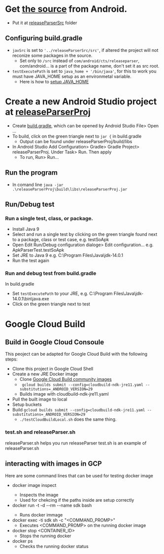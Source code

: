 # Get [the source](https://android.googlesource.com/platform/cts/+/refs/heads/master/tools/release-parser/) from Android.
* Put it at [releaseParserSrc](https://github.com/Alwin-Lin/development-debug-androidTest/tree/master/releaseParser/releaseParserSrc) folder

## Configuring build.gradle
* ```javSrc```  is set to ```'../releaseParserSrc/src'```, if altered the project will not reconize some packages in the source.
	* Set only to ```/src``` instead of ```com/android/cts/releaseparser```, com/android... is a part of the package name, don't set it as src root.
* ```testExecutePath``` is set to ```java_home + '/bin/java'```, for this to work you must have JAVA_HOME setup as an environmetal variable.
	* Here is how to [setup JAVA_HOME](https://docs.oracle.com/cd/E19182-01/821-0917/inst_jdk_javahome_t/index.html)

# Create a new Android Studio project at [releaseParserProj](https://github.com/Alwin-Lin/development-debug-androidTest/tree/master/releaseParser/releaseParserProj)
* Create [build.gradle](https://github.com/Alwin-Lin/development-debug-androidTest/blob/master/releaseParser/releaseParserProj/build.gradle), which can be opened by Android Studio File> Open ...
* To build, click on the green triangle next to ```jar {``` in build.gradle
	* Output can be found under releaseParserProj/build/libs
* In Android Studio Add Configuration> Gradle> Gradle Project> releaseParserProj. Under Task> Run. Then apply
	* To run, Run> Run...
## Run the program
* In comand line ```java -jar .\releaseParserProj\build\libs\releaseParserProj.jar```
## Run/Debug test
### Run a single test, class, or package.
* Install Java 9
* Select and run a single test by clicking on the green triangle found next to a package, class or test case, e.g. testSoApk
* Open Edit Run/Debug configuration dialoge> Edit configuration... e.g. ApkParserTest.testSoApk
* Set JRE to Java 9 e.g. C:\Program Files\Java\jdk-14.0.1
* Run the test again
### Run and debug test from build.gradle
In build.gradle
* Set ```testExecutePath``` to your JRE, e.g. C:\Program Files\Java\jdk-14.0.1\bin\java.exe
* Click on the green triangle next to test

# Google Cloud Build
## Build in Google Cloud Consoule
This peoject can be adapted for Google Cloud Build with the following steps:
* Clone this project in Google Cloud Shell
* Create a new JRE Docker image
	* Clone [Google Cloud Build community images](https://github.com/Alwin-Lin/cloud-builders-community) 
	* ``` gcloud builds submit --config=cloudbuild-ndk-jre11.yaml --substitutions=_ANDROID_VERSION=29``` 
	* Builds image with cloudbuild-ndk-jre11.yaml
* Pull the built image to local 
* Setup buckets
* Build ```gcloud builds submit --config=cloudbuild-ndk-jre11.yaml --substitutions=_ANDROID_VERSION=29```
	* ```./testCloudBuildLocal.sh``` does the same thing.
### test.sh and releaseParser.sh 
releaseParser.sh helps you run releaseParser
test.sh is an example of releaseParser.sh
## interacting with images in GCP
Here are some command lines that can be used for testing docker image
* docker image inspect <ID>
	* Inspects the image
	* Used for chekcing if the paths inside are setup correctly
* docker run -t -d --rm --name sdk <ID> bash
	* Runs <ID> docker immage
* docker exec -ti sdk sh -c "<COMMAND_PROMP>"
	* Executes <COMMAND_PROMP> on the running docker image
* docker stop <CONTAINER_ID>
	* Stops the running docker
* docker ps
	* Checks the running docker status 
